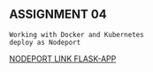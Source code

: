## ASSIGNMENT 04
    Working with Docker and Kubernetes 
    deploy as Nodeport

[NODEPORT LINK FLASK-APP](http://159.122.183.58:32338/)